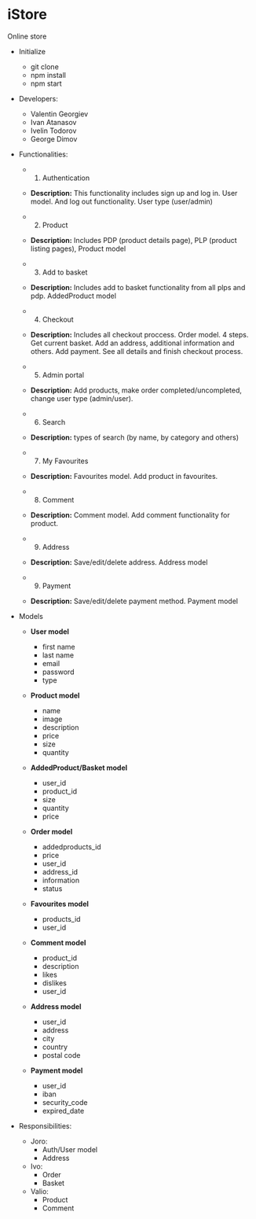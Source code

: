 # iStore

Online store

- Initialize
  * git clone
  * npm install
  * npm start

- Developers:
  * Valentin Georgiev
  * Ivan Atanasov
  * Ivelin Todorov
  * George Dimov

- Functionalities:
  * 1. Authentication
  * **Description:** This functionality includes sign up and log in. User model. And log out functionality. User type (user/admin) 
  
  * 2. Product
  * **Description:** Includes PDP (product details page), PLP (product listing pages), Product model
  
  * 3. Add to basket
  * **Description:** Includes add to basket functionality from all plps and pdp. AddedProduct model
  
  * 4. Checkout
  * **Description:** Includes all checkout proccess. Order model. 4 steps. Get current basket. Add an address, additional information and others. Add payment. See all details and finish checkout process.  
  
  * 5. Admin portal
  * **Description:** Add products, make order completed/uncompleted, change user type (admin/user).
  
  * 6. Search
  * **Description:** types of search (by name, by category and others)
  
  * 7. My Favourites
  * **Description:** Favourites model. Add product in favourites.
  
  * 8. Comment
  * **Description:** Comment model. Add comment functionality for product.
  
  * 9. Address
  * **Description:** Save/edit/delete address. Address model
  
  * 9. Payment
  * **Description:** Save/edit/delete payment method. Payment model
  
  
- Models
  * **User model**
     * first name
     * last name
     * email
     * password
     * type
     
  * **Product model**
    * name
    * image
    * description
    * price
    * size
    * quantity
    
  * **AddedProduct/Basket model**
    * user_id
    * product_id
    * size
    * quantity
    * price
  
  * **Order model**
    * addedproducts_id
    * price
    * user_id
    * address_id
    * information
    * status
    
  * **Favourites model**
    * products_id
    * user_id
   
  * **Comment model**
    * product_id
    * description
    * likes
    * dislikes
    * user_id
  
  * **Address model**
    * user_id
    * address
    * city
    * country
    * postal code
  
  * **Payment model**
    * user_id
    * iban
    * security_code
    * expired_date
    
 - Responsibilities:
   * Joro:
     - Auth/User model
     - Address
   * Ivo:
     - Order
     - Basket
   * Valio:
     - Product
     - Comment
    
  

